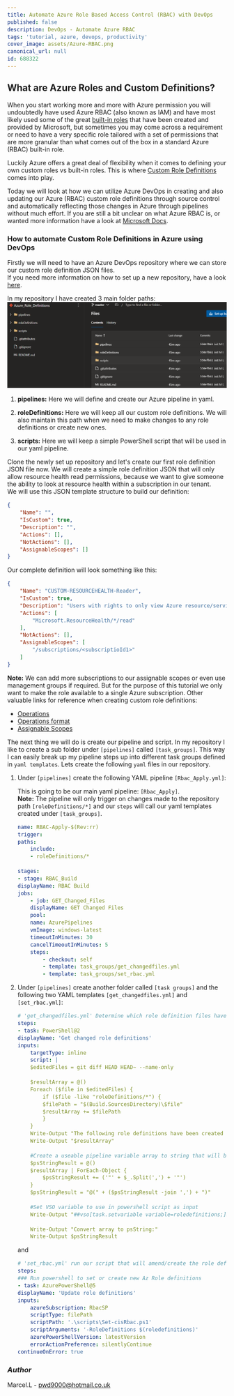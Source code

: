 ```yaml
---
title: Automate Azure Role Based Access Control (RBAC) with DevOps
published: false
description: DevOps - Automate Azure RBAC
tags: 'tutorial, azure, devops, productivity'
cover_image: assets/Azure-RBAC.png
canonical_url: null
id: 688322
---
```


## What are Azure Roles and Custom Definitions?

When you start working more and more with Azure permission you will undoubtedly have used Azure RBAC (also known as IAM) and have most likely used some of the great [built-in roles](https://docs.microsoft.com/en-us/azure/role-based-access-control/built-in-roles) that have been created and provided by Microsoft, but sometimes you may come across a requirement or need to have a very specific role tailored with a set of permissions that are more granular than what comes out of the box in a standard Azure (RBAC) built-in role.  

Luckily Azure offers a great deal of flexibility when it comes to defining your own custom roles vs built-in roles. This is where [Custom Role Definitions](https://docs.microsoft.com/en-us/azure/role-based-access-control/role-definitions) comes into play.  

Today we will look at how we can utilize Azure DevOps in creating and also updating our Azure (RBAC) custom role definitions through source control and automatically reflecting those changes in Azure through pipelines without much effort. If you are still a bit unclear on what Azure RBAC is, or wanted more information have a look at [Microsoft Docs](https://docs.microsoft.com/en-us/azure/role-based-access-control/overview).

### How to automate Custom Role Definitions in Azure using DevOps

Firstly we will need to have an Azure DevOps repository where we can store our custom role definition JSON files.  
If you need more information on how to set up a new repository, have a look [here](https://docs.microsoft.com/en-us/azure/devops/repos/git/create-new-repo?view=azure-devops).  

In my repository I have created 3 main folder paths:
![rbac-repo-structure](./assets/ADO-RBAC-Repo-Structure.png)

1. **pipelines:**
    Here we will define and create our Azure pipeline in yaml.

2. **roleDefinitions:**
    Here we will keep all our custom role definitions. We will also maintain this path when we need to make changes to any role definitions or create new ones.

3. **scripts:**
    Here we will keep a simple PowerShell script that will be used in our yaml pipeline.

Clone the newly set up repository and let's create our first role definition JSON file now. We will create a simple role definition JSON that will only allow resource health read permissions, because we want to give someone the ability to look at resource health within a subscription in our tenant.  
We will use this JSON template structure to build our definition:

```JSON
{
    "Name": "",
    "IsCustom": true,
    "Description": "",
    "Actions": [],
    "NotActions": [],
    "AssignableScopes": []
}
```

Our complete definition will look something like this:

```JSON
{
    "Name": "CUSTOM-RESOURCEHEALTH-Reader",
    "IsCustom": true,
    "Description": "Users with rights to only view Azure resource/service/subscription health.",
    "Actions": [
        "Microsoft.ResourceHealth/*/read"
    ],
    "NotActions": [],
    "AssignableScopes": [
        "/subscriptions/<subscriptioId1>"
    ]
}
```

**Note:** We can add more subscriptions to our assignable scopes or even use management groups if required. But for the purpose of this tutorial we only want to make the role available to a single Azure subscription. Other valuable links for reference when creating custom role definitions:  

* [Operations](https://docs.microsoft.com/en-us/azure/role-based-access-control/resource-provider-operations)
* [Operations format](https://docs.microsoft.com/en-us/azure/role-based-access-control/role-definitions#operations-format)
* [Assignable Scopes](https://docs.microsoft.com/en-us/azure/role-based-access-control/role-definitions#assignablescopes)

The next thing we will do is create our pipeline and script. In my repository I like to create a sub folder under `[pipelines]` called `[task_groups]`. This way I can easily break up my pipeline steps up into different task groups defined in `yaml templates`. Lets create the following `yaml` files in our repository.  

1. Under `[pipelines]` create the following YAML pipeline `[Rbac_Apply.yml]`:  

    This is going to be our main yaml pipeline: `[Rbac_Apply]`.  
    **Note:** The pipeline will only trigger on changes made to the repository path `[roleDefinitions/*]` and our `steps` will call our yaml templates created under `[task_groups]`.  

    ```YAML
    name: RBAC-Apply-$(Rev:rr)
    trigger:
    paths:
        include:
        - roleDefinitions/*

    stages:
    - stage: RBAC_Build
    displayName: RBAC Build
    jobs:
        - job: GET_Changed_Files
        displayName: GET Changed Files
        pool:
        name: AzurePipelines
        vmImage: windows-latest
        timeoutInMinutes: 30
        cancelTimeoutInMinutes: 5
        steps:
            - checkout: self
            - template: task_groups/get_changedfiles.yml
            - template: task_groups/set_rbac.yml 
    ```

2. Under `[pipelines]` create another folder called `[task groups]` and the following two YAML templates `[get_changedfiles.yml]` and `[set_rbac.yml]`:

    ```YAML
    # 'get_changedfiles.yml' Determine which role definition files have changed
    steps:
    - task: PowerShell@2
    displayName: 'Get changed role definitions'
    inputs:
        targetType: inline
        script: |
        $editedFiles = git diff HEAD HEAD~ --name-only
        
        $resultArray = @()
        Foreach ($file in $editedFiles) {
            if ($file -like "roleDefinitions/*") {
            $filePath = "$(Build.SourcesDirectory)\$file"
            $resultArray += $filePath
            }
        }
        Write-Output "The following role definitions have been created / changed:"
        Write-Output "$resultArray"

        #Create a useable pipeline variable array to string that will be used in powershell script
        $psStringResult = @()
        $resultArray | ForEach-Object {
            $psStringResult += ('"' + $_.Split(',') + '"')
        }
        $psStringResult = "@(" + ($psStringResult -join ',') + ")"

        #Set VSO variable to use in powershell script as input
        Write-Output "##vso[task.setvariable variable=roledefinitions;]$psStringResult"

        Write-Output "Convert array to psString:"
        Write-Output $psStringResult
    ```

    and

    ```YAML
    # 'set_rbac.yml' run our script that will amend/create the role definition in Azure
    steps:
    ### Run powershell to set or create new Az Role definitions
    - task: AzurePowerShell@5
    displayName: 'Update role definitions'
    inputs:
        azureSubscription: RbacSP
        scriptType: filePath
        scriptPath: '.\scripts\Set-cisRbac.ps1'
        scriptArguments: '-RoleDefinitions $(roledefinitions)'
        azurePowerShellVersion: latestVersion
        errorActionPreference: silentlyContinue
    continueOnError: true
    ```

### _Author_

Marcel.L - pwd9000@hotmail.co.uk
